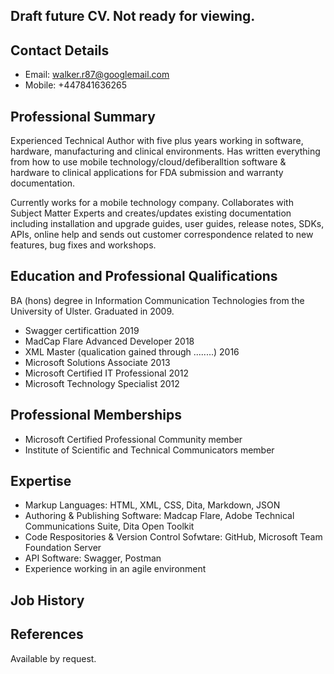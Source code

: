 ## Draft future CV.  Not ready for viewing.   

## Contact Details
- Email: walker.r87@googlemail.com
- Mobile: +447841636265

## Professional Summary

Experienced Technical Author with five plus years working in software, hardware, manufacturing and clinical environments.  Has written everything from how to use mobile technology/cloud/defiberalltion software & hardware to clinical applications for FDA submission and warranty documentation.

Currently works for a mobile technology company.  Collaborates with Subject Matter Experts and creates/updates existing documentation including installation and upgrade guides, user guides, release notes, SDKs, APIs, online help and sends out customer correspondence related to new features, bug fixes and workshops.

## Education and Professional Qualifications

BA (hons) degree in Information Communication Technologies from the University of Ulster.  Graduated in 2009. 

- Swagger certificattion  2019
- MadCap Flare Advanced Developer 2018
- XML Master (qualication gained through ........)  2016
- Microsoft Solutions Associate 2013
- Microsoft Certified IT Professional 2012
- Microsoft Technology Specialist 2012

## Professional Memberships

- Microsoft Certified Professional Community member
- Institute of Scientific and Technical Communicators member

## Expertise

- Markup Languages: HTML, XML, CSS, Dita, Markdown, JSON
- Authoring & Publishing Software: Madcap Flare, Adobe Technical Communications Suite, Dita Open Toolkit 
- Code Respositories & Version Control Sofwtare: GitHub, Microsoft Team Foundation Server
- API Software: Swagger, Postman
- Experience working in an agile environment

## Job History


## References

Available by request.




